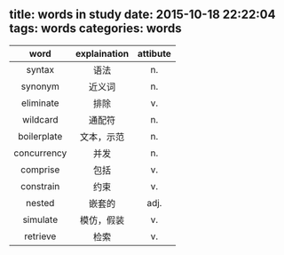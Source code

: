 title: words in study
date: 2015-10-18 22:22:04
tags: words
categories: words
---

|word|explaination|attibute|
|:----:|:---:|:--:|
|syntax| 语法| n.|
|synonym|近义词|n.|
|eliminate|排除|v.|
|wildcard |通配符|n.|
|boilerplate|文本，示范|n.|
|concurrency|并发|n.|
|comprise|包括|v.|
|constrain|约束|v.|
|nested |嵌套的|adj.|
|simulate|模仿，假装|v.|
|retrieve|检索|v.|